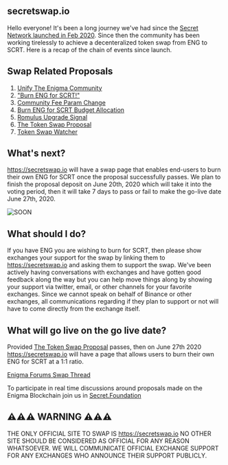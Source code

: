 ## secretswap.io

Hello everyone! It's been a long journey we've had since the [Secret Network launched in Feb 2020](https://blog.enigma.co/the-enigma-mainnet-has-launched-3bd0d40fe80d?source=collection_home---4------0-----------------------). Since then the community has been working tirelessly to achieve a decenteralized token swap from ENG to SCRT. Here is a recap of the chain of events since launch.


## Swap Related Proposals

1. [Unify The Enigma Community](https://puzzle.report/secret/chains/secret-1/governance/proposals/2)
2. ["Burn ENG for SCRT!"](https://puzzle.report/secret/chains/secret-1/governance/proposals/4)
3. [Community Fee Param Change](https://puzzle.report/secret/chains/secret-1/governance/proposals/5)
4. [Burn ENG for SCRT Budget Allocation](https://www.puzzle.report/secret/chains/secret-1/governance/proposals/6)
5. [Romulus Upgrade Signal](https://www.puzzle.report/secret/chains/secret-1/governance/proposals/11)
6. [The Token Swap Proposal](https://www.puzzle.report/secret/chains/secret-1/governance/proposals/14)
6. [Token Swap Watcher](https://www.puzzle.report/secret/chains/secret-1/governance/proposals/15)

## What's next?

https://secretswap.io will have a swap page that enables end-users to burn their own ENG for SCRT once the proposal successfully passes. We plan to finish the proposal deposit on June 20th, 2020 which will take it into the voting period, then it will take 7 days to pass or fail to make the go-live date June 27th, 2020.

<img src="assets/images/soon.jpg" alt="SOON">

## What should I do?

If you have ENG you are wishing to burn for SCRT, then please show exchanges your support for the swap by linking them to https://secretswap.io and asking them to support the swap. We've been actively having conversations with exchanges and have gotten good feedback along the way but you can help move things along by showing your support via twitter, email, or other channels for your favorite exchanges. Since we cannot speak on behalf of Binance or other exchanges, all communications regarding if they plan to support or not will have to come directly from the exchange itself.

## What will go live on the go live date?

Provided [The Token Swap Proposal](https://www.puzzle.report/secret/chains/secret-1/governance/proposals/14) passes, then on June 27th 2020 https://secretswap.io will have a page that allows users to burn their own ENG for SCRT at a 1:1 ratio.

[Enigma Forums Swap Thread](https://forum.enigma.co/t/token-swap-proposal/1364)

To participate in real time discussions around proposals made on the Enigma Blockchain join us in [Secret.Foundation](https://t.me/secretfoundation)

## ⚠️⚠️⚠️ WARNING ⚠️⚠️⚠️

THE ONLY OFFICIAL SITE TO SWAP IS https://secretswap.io NO OTHER SITE SHOULD BE CONSIDERED AS OFFICIAL FOR ANY REASON WHATSOEVER. WE WILL COMMUNICATE OFFICIAL EXCHANGE SUPPORT FOR ANY EXCHANGES WHO ANNOUNCE THEIR SUPPORT PUBLICLY.
